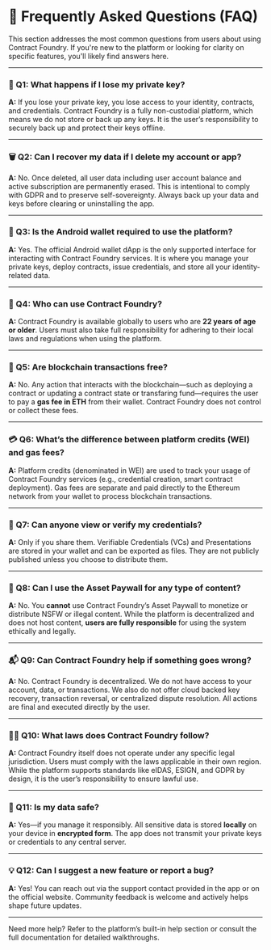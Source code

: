 # 📘 Frequently Asked Questions (FAQ)

This section addresses the most common questions from users about using Contract Foundry. If you're new to the platform or looking for clarity on specific features, you'll likely find answers here.

---

### 🔐 Q1: What happens if I lose my private key?

**A:** If you lose your private key, you lose access to your identity, contracts, and credentials. Contract Foundry is a fully non-custodial platform, which means we do not store or back up any keys. It is the user’s responsibility to securely back up and protect their keys offline.

---

### 🗑️ Q2: Can I recover my data if I delete my account or app?

**A:** No. Once deleted, all user data including user account balance and active subscription are permanently erased. This is intentional to comply with GDPR and to preserve self-sovereignty. Always back up your data and keys before clearing or uninstalling the app.

---

### 📲 Q3: Is the Android wallet required to use the platform?

**A:** Yes. The official Android wallet dApp is the only supported interface for interacting with Contract Foundry services. It is where you manage your private keys, deploy contracts, issue credentials, and store all your identity-related data.

---

### 👤 Q4: Who can use Contract Foundry?

**A:** Contract Foundry is available globally to users who are **22 years of age or older**. Users must also take full responsibility for adhering to their local laws and regulations when using the platform.

---

### 🧾 Q5: Are blockchain transactions free?

**A:** No. Any action that interacts with the blockchain—such as deploying a contract or updating a contract state or transfaring fund—requires the user to pay a **gas fee in ETH** from their wallet. Contract Foundry does not control or collect these fees.

---

### 💳 Q6: What’s the difference between platform credits (WEI) and gas fees?

**A:** Platform credits (denominated in WEI) are used to track your usage of Contract Foundry services (e.g., credential creation, smart contract deployment). Gas fees are separate and paid directly to the Ethereum network from your wallet to process blockchain transactions.

---

### 📄 Q7: Can anyone view or verify my credentials?

**A:** Only if you share them. Verifiable Credentials (VCs) and Presentations are stored in your wallet and can be exported as files. They are not publicly published unless you choose to distribute them.

---

### 🚫 Q8: Can I use the Asset Paywall for any type of content?

**A:** No. You **cannot** use Contract Foundry’s Asset Paywall to monetize or distribute NSFW or illegal content. While the platform is decentralized and does not host content, **users are fully responsible** for using the system ethically and legally.

---

### 📬 Q9: Can Contract Foundry help if something goes wrong?

**A:** No. Contract Foundry is decentralized. We do not have access to your account, data, or transactions. We also do not offer cloud backed key recovery, transaction reversal, or centralized dispute resolution. All actions are final and executed directly by the user.

---

### 🧑‍⚖️ Q10: What laws does Contract Foundry follow?

**A:** Contract Foundry itself does not operate under any specific legal jurisdiction. Users must comply with the laws applicable in their own region. While the platform supports standards like eIDAS, ESIGN, and GDPR by design, it is the user’s responsibility to ensure lawful use.

---

### 🧠 Q11: Is my data safe?

**A:** Yes—if you manage it responsibly. All sensitive data is stored **locally** on your device in **encrypted form**. The app does not transmit your private keys or credentials to any central server.

---

### 💡 Q12: Can I suggest a new feature or report a bug?

**A:** Yes! You can reach out via the support contact provided in the app or on the official website. Community feedback is welcome and actively helps shape future updates.

---

Need more help? Refer to the platform’s built-in help section or consult the full documentation for detailed walkthroughs.